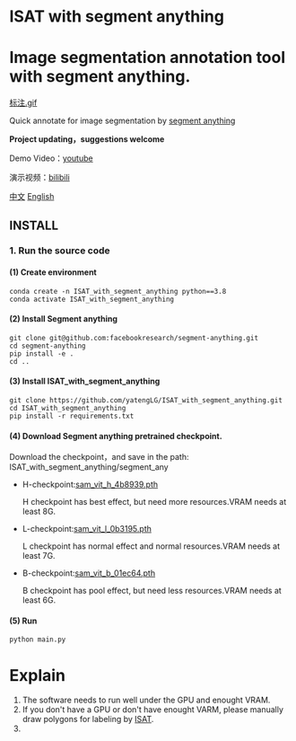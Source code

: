 # ISAT with segment anything
# Image segmentation annotation tool with segment anything.
[标注.gif](./display/标注%20-big-original.gif)

Quick annotate for image segmentation by [segment anything](https://github.com/facebookresearch/segment-anything)

**Project updating，suggestions welcome**

Demo Video：[youtube](https://www.youtube.com/watch?v=yLdZCPmX-Bc)

演示视频：[bilibili](https://www.bilibili.com/video/BV1Lk4y1J7uB/)

[中文](README.md)         [English](README-en.md)


## INSTALL
### 1. Run the source code
#### (1) Create environment
```shell
conda create -n ISAT_with_segment_anything python==3.8
conda activate ISAT_with_segment_anything
```

#### (2) Install Segment anything
```shell
git clone git@github.com:facebookresearch/segment-anything.git
cd segment-anything
pip install -e .
cd ..
```

#### (3) Install ISAT_with_segment_anything
```shell
git clone https://github.com/yatengLG/ISAT_with_segment_anything.git
cd ISAT_with_segment_anything
pip install -r requirements.txt
```

#### (4) Download Segment anything pretrained checkpoint.

Download the checkpoint，and save in the path: ISAT_with_segment_anything/segment_any
- H-checkpoint:[sam_vit_h_4b8939.pth](https://dl.fbaipublicfiles.com/segment_anything/sam_vit_h_4b8939.pth)
    
    H checkpoint has best effect, but need more resources.VRAM needs at least 8G.
- L-checkpoint:[sam_vit_l_0b3195.pth](https://dl.fbaipublicfiles.com/segment_anything/sam_vit_l_0b3195.pth)
    
    L checkpoint has normal effect and normal resources.VRAM needs at least 7G.
- B-checkpoint:[sam_vit_b_01ec64.pth](https://dl.fbaipublicfiles.com/segment_anything/sam_vit_b_01ec64.pth)
    
    B checkpoint has pool effect, but need less resources.VRAM needs at least 6G.

#### (5) Run
```shell
python main.py
```

# Explain
1. The software needs to run well under the GPU and enought VRAM.
2. If you don't have a GPU or don't have enought VARM, please manually draw polygons for labeling by [ISAT](https://github.com/yatengLG/ISAT).
3. 